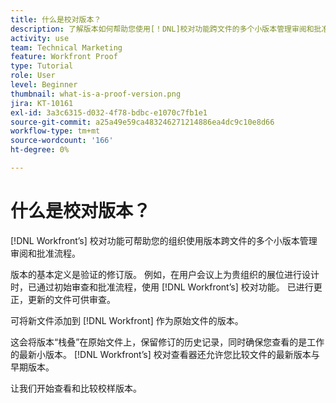 ```yaml
---
title: 什么是校对版本？
description: 了解版本如何帮助您使用[！DNL]校对功能跨文件的多个小版本管理审阅和批准流程。
activity: use
team: Technical Marketing
feature: Workfront Proof
type: Tutorial
role: User
level: Beginner
thumbnail: what-is-a-proof-version.png
jira: KT-10161
exl-id: 3a3c6315-d032-4f78-bdbc-e1070c7fb1e1
source-git-commit: a25a49e59ca483246271214886ea4dc9c10e8d66
workflow-type: tm+mt
source-wordcount: '166'
ht-degree: 0%

---
```


# 什么是校对版本？

[!DNL Workfront’s] 校对功能可帮助您的组织使用版本跨文件的多个小版本管理审阅和批准流程。

版本的基本定义是验证的修订版。 例如，在用户会议上为贵组织的展位进行设计时，已通过初始审查和批准流程，使用 [!DNL Workfront’s] 校对功能。 已进行更正，更新的文件可供审查。

可将新文件添加到 [!DNL Workfront] 作为原始文件的版本。

这会将版本“栈叠”在原始文件上，保留修订的历史记录，同时确保您查看的是工作的最新小版本。 [!DNL Workfront’s] 校对查看器还允许您比较文件的最新版本与早期版本。

让我们开始查看和比较校样版本。
